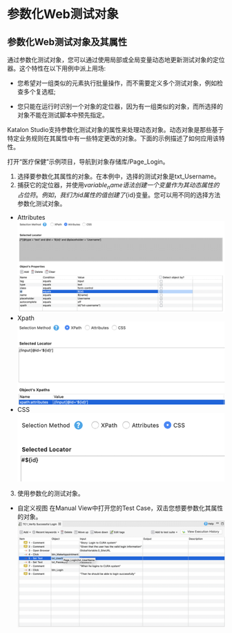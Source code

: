 # 参数化Web测试对象
## 参数化Web测试对象及其属性
通过参数化测试对象，您可以通过使用局部或全局变量动态地更新测试对象的定位器。这个特性在以下用例中派上用场:
* 您希望对一组类似的元素执行批量操作，而不需要定义多个测试对象，例如检查多个复选框;

* 您只能在运行时识别一个对象的定位器，因为有一组类似的对象，而所选择的对象不能在测试脚本中预先指定。

Katalon Studio支持参数化测试对象的属性来处理动态对象。动态对象是那些基于特定业务规则在其属性中有一些特定更改的对象。下面的示例描述了如何应用该特性。

打开“医疗保健”示例项目，导航到对象存储库/Page_Login。
1. 选择要参数化其属性的对象。在本例中，选择的测试对象是txt_Username。
2. 捕获它的定位器，并使用${variable_name}语法创建一个变量作为其动态属性的占位符。例如，我们为id属性的值创建了${id}变量。您可以用不同的选择方法参数化测试对象。
* Attributes
![avatar](../imgs/xj/img-028-01.png)
* Xpath
![avatar](../imgs/xj/img-028-02.png)
* CSS
![avatar](../imgs/xj/img-028-03.png)
3. 使用参数化的测试对象。
* 自定义视图
在Manual View中打开您的Test Case，双击您想要参数化其属性的对象。
![avatar](../imgs/xj/img-028-04.png)